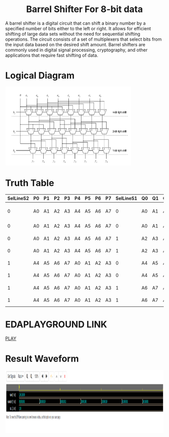 <h1 align="center"><b>Barrel Shifter For 8-bit data</b></h1>

A barrel shifter is a digital circuit that can shift a binary number by a specified number of bits either to the left or right. It allows for efficient shifting of large data sets without the need for sequential shifting operations. The circuit consists of a set of multiplexers that select bits from the input data based on the desired shift amount. Barrel shifters are commonly used in digital signal processing, cryptography, and other applications that require fast shifting of data.

# Logical Diagram 
<img src="bs.jpg" alt="Block Diagram" align="center" style="height: 250px; width: 400px" />

# Truth Table 
|SelLineS2|P0|P1|P2|P3|P4|P5|P6|P7|SelLineS1|Q0|Q1|Q2|Q3|Q4|Q5|Q6|Q7|SelLineS0|OutY7|OutY6|OutY5|OutY4|OutY3|OutY2|OutY1|OutY0|Operation|
|-------- |--|--|--|--|--|--|--|--|---------|--|--|--|--|--|--|--|--|---------|------|------|------|------|-------|------|------|------|---|
|0|A0|A1|A2|A3|A4|A5|A6|A7|0|A0|A1|A2|A3|A4|A5|A6|A7|0|A7|A6|A5|A4|A3|A2|A1|A0|No Operation Done|
|0|A0|A1|A2|A3|A4|A5|A6|A7|0|A0|A1|A2|A3|A4|A5|A6|A7|1|A0|A7|A6|A5|A4|A3|A2|A1|Right Shift by 1|
|0|A0|A1|A2|A3|A4|A5|A6|A7|1|A2|A3|A4|A5|A6|A7|A0|A1|0|A1|A0|A7|A6|A5|A4|A3|A2|Right Shift by 2|
|0|A0|A1|A2|A3|A4|A5|A6|A7|1|A2|A3|A4|A5|A6|A7|A0|A1|1|A2|A1|A0|A7|A6|A5|A4|A3|Right Shift by 3|
|1|A4|A5|A6|A7|A0|A1|A2|A3|0|A4|A5|A6|A7|A0|A1|A2|A3|0|A3|A2|A1|A0|A7|A6|A5|A4|Right Shift by 4|
|1|A4|A5|A6|A7|A0|A1|A2|A3|0|A4|A5|A6|A7|A0|A1|A2|A3|1|A4|A3|A2|A1|A0|A7|A6|A5|Right Shift by 5|
|1|A4|A5|A6|A7|A0|A1|A2|A3|1|A6|A7|A0|A1|A2|A3|A4|A5|0|A5|A4|A3|A2|A1|A0|A7|A6|Right Shift by 6|
|1|A4|A5|A6|A7|A0|A1|A2|A3|1|A6|A7|A0|A1|A2|A3|A4|A5|1|A6|A5|A4|A3|A2|A1|A0|A7|Right Shift by 7|


# EDAPLAYGROUND LINK
[PLAY](https://www.edaplayground.com/x/ZUKK)

# Result Waveform 
<img src="EP_WAVE_BS.png" alt="Waveform" style="height: 200px; width:fill"/>



